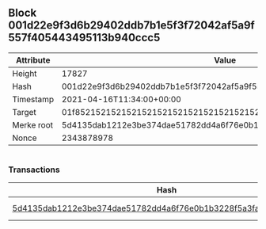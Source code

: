 ## Block 001d22e9f3d6b29402ddb7b1e5f3f72042af5a9f557f405443495113b940ccc5

Attribute | Value
--- | ---
Height | 17827
Hash | 001d22e9f3d6b29402ddb7b1e5f3f72042af5a9f557f405443495113b940ccc5
Timestamp | 2021-04-16T11:34:00+00:00
Target | 01f8521521521521521521521521521521521521521521521521521521521521
Merke root | 5d4135dab1212e3be374dae51782dd4a6f76e0b1b3228f5a3fafd738525f2266
Nonce | 2343878978

```

```

### Transactions

Hash | Amount
--- | ---
[5d4135dab1212e3be374dae51782dd4a6f76e0b1b3228f5a3fafd738525f2266](5d4135dab1212e3be374dae51782dd4a6f76e0b1b3228f5a3fafd738525f2266.md) | 10.00000000 SKEPTI 
